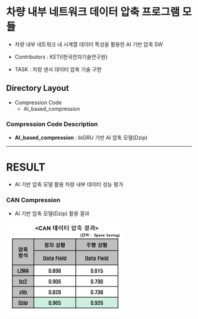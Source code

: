 # 차량 내부 네트워크 데이터 압축 프로그램 모듈

- 차량 내부 네트워크 내 시계열 데이터 특성을 활용한 AI 기반 압축 SW

- Contributors : KETI(한국전자기술연구원)
- TASK : 차량 센서 데이터 압축 기술 구현



## Directory Layout

- Compression Code
  - AI_based_compression



### Compression Code Description

- **AI_based_compression** : biGRU 기반 AI 압축 모델(Dzip)



---



# RESULT

- AI 기반 압축 모델 활용 차량 내부 데이터 성능 평가

### CAN Compression

- AI 기반 압축 모델(Dzip) 활용 결과

![image-20220816134853427](README.assets/image-20220816134853427.png)
